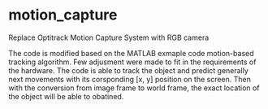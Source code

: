 # motion_capture
Replace Optitrack Motion Capture System with RGB camera

The code is modified based on the MATLAB exmaple code motion-based tracking algorithm.
Few adjusment were made to fit in the requirements of the hardware.
The code is able to track the object and predict generally next movements with its corsponding
[x, y] position on the screen. Then with the conversion from image frame to world frame, the
exact location of the object will be able to obatined.
